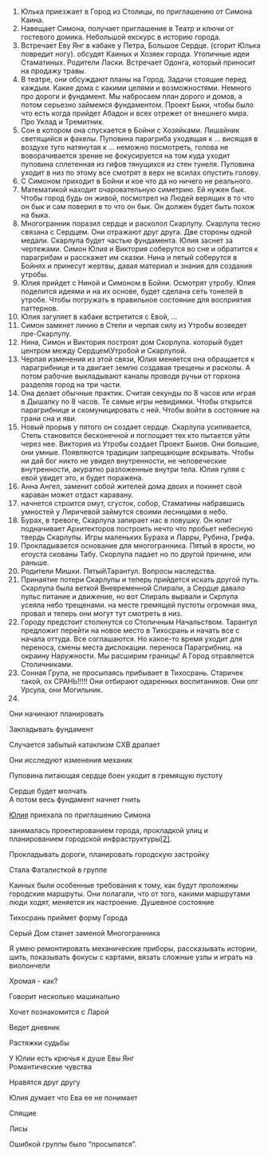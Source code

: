 
1. Юлька приезжает в Город из Столицы, по приглашению от Симона Каина.
2. Навещает Симона, получает приглашение в Театр и ключи от гостевого домика. Небольшой екскурс в историю города.
3. Встречает Еву Янг в кабаке у Петра, Большое Сердце. (сгорит Юлька повредит ногу).
обсудят Каиных и Хозяек города. Утопичные идеи Стаматиных. Родители Ласки. Встречает Одонга, который приносит на продажу травы.
4. В театре, они обсуждают планы на Город. Задачи стоящие перед каждым. Какие дома с какими целями и возможностями. Немного про дороги и фундамент. Мы набросаем план дорого и домов, а потом серьезно займемся фундаментом. Проект Быки, чтобы было что есть когда прийдет Абадон и всех отрежет от внешнего мира. Про Уклад и Тремитник. 
5. Сон в котором она спускается в Бойни с Хозяйками. Лишайник светящийся и факелы. Пуповина парагриба уходящая к ... висящая в воздухе туго натянутая к ... неможно посмотреть, голова не воворачивается зрение не фокусируется на том куда уходит пуповина сплетенная из гифов тянущихся из стен тунеля. Пуповина уходит в низ по этому все смотрят в верх не всилах опустить голову. 
6. С Симоном приходит в Бойни и кое что да но ничего не реального.
7. Математикой находит очаровательную симетрию. Ей нужен бык. Чтобы город будь он живой, посмотрел на Людей верящих в то что он бык и сам поверил в то что он бык. Он должен будет быть похож на быка.
8. Многогранник поразил сердце и расколол Скарлупу. Скарлупа тесно связана с Сердцем. Они отражают друг друга. Две стороны одной медали. Скарлупа будет частью фундамента. Юлия заснет за чертежами. Симон Юлия и Виктория соберутся во сне и обратится к парагрибам и расскажет им сказки. Нина и пятый соберутся в Бойнях и принесут жертвы, давая материал и знания для создания утробы.
9. Юлия прийдет с Ниной и Симоном в Бойни. Осмотрят утробу. Юлия поделится идеями и на их основе, будет сделана сеть тонелей в утробе. Чтобы погружать в правильное состояние для восприятия паттернов.
10. Юлия загуляет в кабаке встретится с Евой, ... 
11. Симон замкнет линию в Степи и черпая силу из Утробы возведет пре-Скарлупу.
12. Нина, Симон и Виктория построят дом Скорлупа. который будет центром между Сердцем\Утробой и Скарлупой.
13. Черпая изменения из этой связи, Юлия меняется она обращается к парагрибнице и та двигает землю создавая трещены и расколы. А потом рабочие выкладывают каналы проводя ручьи от горхона разделяя город на три части.
14. Она делает обычные практик. Считая секунды по 8 часов или играя в Дышалку по 8 часов. Те самые игры невидимки. Чтобы открытся парагрибнице и скомуницировать с ней. Чтобы войти в состояние на грани сна и яви.
15. Новый прорыв у пятого он создает сердце. Скарлупа усиливается, Степь становится бесконечной и поглощает тех кто пытается уйти через нее. Виктория из Утробы создает Проект Быков. Они большие, они умные. Появляются традиции запрещающие вскрывать. Чтобы ни дай бог никто не увидел внутренности, не человеческие внутренности, акуратно разложенные внутри тела. Юлия гуляя с евой увидет это, и будет поражена. 
16. Анна Ангел, заменит собой жителей дома двоих и покинет свой караван может отдаст каравану.
17. начнется строится омут, сгусток, собор, Стаматины набравшись умностей у Лиричевой займутся своими лесницами в небо.
18. Бурах, в тревоге, Скарлупа запирает нас в ловушку. Он юлит подначивает Архитекторов построить нечто что пробьет небесную твердь Скарлупы. Игры маленьких Бураха и Ларры, Рубина, Грифа.
19. Прокладывается основание для многогранника. Пятый в ярости, но егоуста скованы Табу. Скорлупа падает но по другой причине, или раньше.
20. Родители Мишки. Пятый\Тарантул. Вопросы наследства.
21. Принаятие потери Скарлупы и теперь прийдется искать другой путь. Скарлупа была веткой Вневременной Спирали, а Сердце давало пульс питание и движение, но вот Спираль вырвали и Скрлупа усеяла небо трещенами. на месте гремящей пустоты огромная яма, провал и теперь они могут тут смотреть в низ.
22. Городу предстоит столкнутся со Столичным Начальством. Тарантул предложит перейти на новое место в Тихосрань и начать все с начала оттуда. Все соглашаются. Но какое-то время уходит для переноса, смены места дислокации. переноса Парагрибниц. на окраину Наружности. Мы расширим границы! А Город отравляется Столичниками. 
23. Сонная Група, не просыпаясь прибывает в Тихосрань. Старичек такой, ох СРАНЬ!!!!! Они отбирают одаренных воспитаников. Они опг Урсула, они Могильник. 
24. 
  

Они начинают планировать 

Закладывать фундамент

Случается забытый катаклизм СХВ драпает

Они исследуют изменения механик

Пуповина питающая сердце боен уходит в гремящую пустоту 

Сердце будет молчать  
А потом весь фундамент начнет гнить

  

  
  

[Юлия](https://pathologic.fandom.com/ru/wiki/%D0%AE%D0%BB%D0%B8%D1%8F_%D0%9B%D1%8E%D1%80%D0%B8%D1%87%D0%B5%D0%B2%D0%B0) приехала по приглашению Симона

занималась проектированием города, прокладкой улиц и планированием городской инфраструктуры[[2]](https://pathologic.fandom.com/ru/wiki/%D0%A1%D0%BE%D0%BD%D0%BD%D0%B0%D1%8F_%D0%B3%D1%80%D1%83%D0%BF%D0%BF%D0%B0#cite_note-:1-2).

Прокладывать дороги, планировать городскую застройку

Стала Фаталисткой в группе

Каиных были особенные требования к тому, как будут проложены городские маршруты. Они полагали, что от того, какими маршрутами люди ходят, меняется их настроение. Душевное состояние

  
  

Тихосрань приймет форму Города

Серый Дом станет заменой Многогранника

  

Я умею ремонтировать механические приборы, рассказывать истории, шить, показывать фокусы с картами, вязать сложные узлы и играть на виолончели

  

Хромая - как?

  

Говорит несколько машинально

  

Хочет познакомится с Ларой 

Ведет дневник

Растяжки судьбы

У Юлии есть крючья к душе Евы Янг  
Романтические чувства

Нравятся друг другу

Юлия думает что Ева ее не понимает

  

Спящие

Лисы

Ошибкой группы было “просыпатся”.